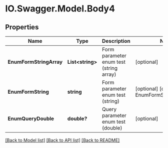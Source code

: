 # IO.Swagger.Model.Body4
## Properties

Name | Type | Description | Notes
------------ | ------------- | ------------- | -------------
**EnumFormStringArray** | **List&lt;string&gt;** | Form parameter enum test (string array) | [optional] 
**EnumFormString** | **string** | Form parameter enum test (string) | [optional] [default to EnumFormStringEnum.Efg]
**EnumQueryDouble** | **double?** | Query parameter enum test (double) | [optional] 

[[Back to Model list]](../README.md#documentation-for-models) [[Back to API list]](../README.md#documentation-for-api-endpoints) [[Back to README]](../README.md)


